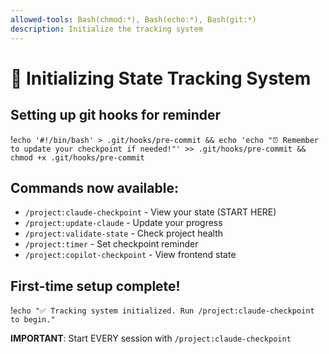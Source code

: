 ```yaml
---
allowed-tools: Bash(chmod:*), Bash(echo:*), Bash(git:*)
description: Initialize the tracking system
---
```


# 🚀 Initializing State Tracking System

## Setting up git hooks for reminder
!`echo '#!/bin/bash' > .git/hooks/pre-commit && echo 'echo "⏰ Remember to update your checkpoint if needed!"' >> .git/hooks/pre-commit && chmod +x .git/hooks/pre-commit`

## Commands now available:
- `/project:claude-checkpoint` - View your state (START HERE)
- `/project:update-claude` - Update your progress
- `/project:validate-state` - Check project health
- `/project:timer` - Set checkpoint reminder
- `/project:copilot-checkpoint` - View frontend state

## First-time setup complete!
!`echo "✅ Tracking system initialized. Run /project:claude-checkpoint to begin."`

**IMPORTANT**: Start EVERY session with `/project:claude-checkpoint`